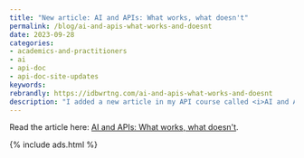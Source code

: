 ```yaml
---
title: "New article: AI and APIs: What works, what doesn't"
permalink: /blog/ai-and-apis-what-works-and-doesnt
date: 2023-09-28
categories:
- academics-and-practitioners
- ai
- api-doc
- api-doc-site-updates
keywords: 
rebrandly: https://idbwrtng.com/ai-and-apis-what-works-and-doesnt
description: "I added a new article in my API course called <i>AI and APIs: What works, what doesn't</i>. In conversations about AI, a lot of people ask the same questions: What kind of scenarios is AI good for? What works, what doesn't? In which scenarios? This article focuses on clarifying those scenarios where AI excels, particularly for technical writers creating documentation. I also argue for the inevitability of AI integration through an argument referred to as the 'obsolescence regime.'"
---
```


Read the article here: [AI and APIs: What works, what doesn't](/learnapidoc/docapis_ai_what_works_and_doesnt.html).

{% include ads.html %}

